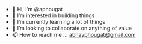 - 👋 Hi, I’m @aphougat
- 👀 I’m interested in building things
- 🌱 I’m currently learning a lot of things
- 💞️ I’m looking to collaborate on anything of value
- 📫 How to reach me ... abhayphougat@gmail.com

<!---
aphougat/aphougat is a ✨ special ✨ repository because its `README.md` (this file) appears on your GitHub profile.
You can click the Preview link to take a look at your changes.
--->
